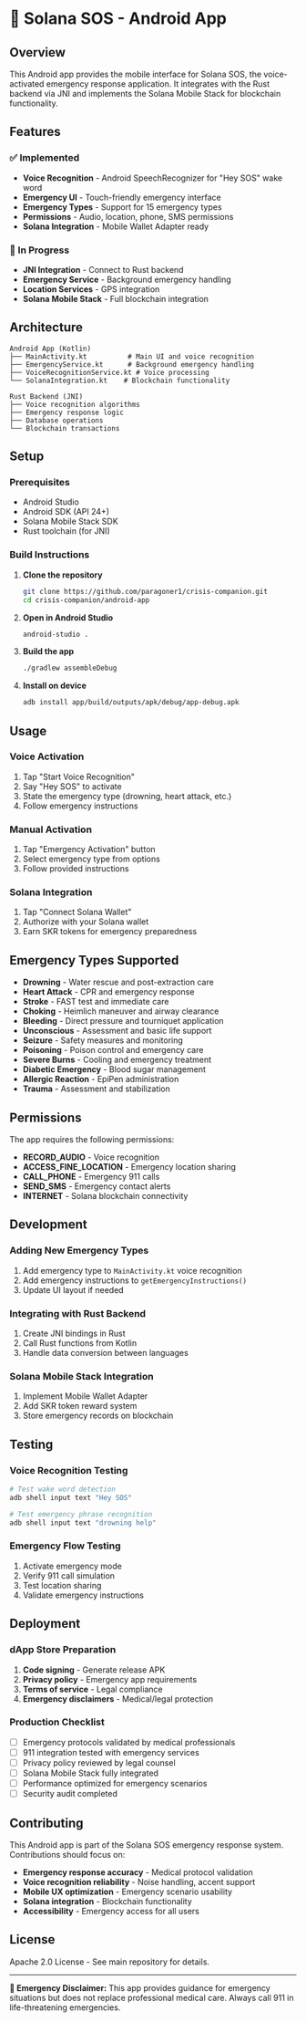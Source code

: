 # 🚨 Solana SOS - Android App

## Overview

This Android app provides the mobile interface for Solana SOS, the voice-activated emergency response application. It integrates with the Rust backend via JNI and implements the Solana Mobile Stack for blockchain functionality.

## Features

### ✅ Implemented
- **Voice Recognition** - Android SpeechRecognizer for "Hey SOS" wake word
- **Emergency UI** - Touch-friendly emergency interface
- **Emergency Types** - Support for 15 emergency types
- **Permissions** - Audio, location, phone, SMS permissions
- **Solana Integration** - Mobile Wallet Adapter ready

### 🚧 In Progress
- **JNI Integration** - Connect to Rust backend
- **Emergency Service** - Background emergency handling
- **Location Services** - GPS integration
- **Solana Mobile Stack** - Full blockchain integration

## Architecture

```
Android App (Kotlin)
├── MainActivity.kt          # Main UI and voice recognition
├── EmergencyService.kt      # Background emergency handling
├── VoiceRecognitionService.kt # Voice processing
└── SolanaIntegration.kt    # Blockchain functionality

Rust Backend (JNI)
├── Voice recognition algorithms
├── Emergency response logic
├── Database operations
└── Blockchain transactions
```

## Setup

### Prerequisites
- Android Studio
- Android SDK (API 24+)
- Solana Mobile Stack SDK
- Rust toolchain (for JNI)

### Build Instructions

1. **Clone the repository**
   ```bash
   git clone https://github.com/paragoner1/crisis-companion.git
   cd crisis-companion/android-app
   ```

2. **Open in Android Studio**
   ```bash
   android-studio .
   ```

3. **Build the app**
   ```bash
   ./gradlew assembleDebug
   ```

4. **Install on device**
   ```bash
   adb install app/build/outputs/apk/debug/app-debug.apk
   ```

## Usage

### Voice Activation
1. Tap "Start Voice Recognition"
2. Say "Hey SOS" to activate
3. State the emergency type (drowning, heart attack, etc.)
4. Follow emergency instructions

### Manual Activation
1. Tap "Emergency Activation" button
2. Select emergency type from options
3. Follow provided instructions

### Solana Integration
1. Tap "Connect Solana Wallet"
2. Authorize with your Solana wallet
3. Earn SKR tokens for emergency preparedness

## Emergency Types Supported

- **Drowning** - Water rescue and post-extraction care
- **Heart Attack** - CPR and emergency response
- **Stroke** - FAST test and immediate care
- **Choking** - Heimlich maneuver and airway clearance
- **Bleeding** - Direct pressure and tourniquet application
- **Unconscious** - Assessment and basic life support
- **Seizure** - Safety measures and monitoring
- **Poisoning** - Poison control and emergency care
- **Severe Burns** - Cooling and emergency treatment
- **Diabetic Emergency** - Blood sugar management
- **Allergic Reaction** - EpiPen administration
- **Trauma** - Assessment and stabilization

## Permissions

The app requires the following permissions:
- **RECORD_AUDIO** - Voice recognition
- **ACCESS_FINE_LOCATION** - Emergency location sharing
- **CALL_PHONE** - Emergency 911 calls
- **SEND_SMS** - Emergency contact alerts
- **INTERNET** - Solana blockchain connectivity

## Development

### Adding New Emergency Types
1. Add emergency type to `MainActivity.kt` voice recognition
2. Add emergency instructions to `getEmergencyInstructions()`
3. Update UI layout if needed

### Integrating with Rust Backend
1. Create JNI bindings in Rust
2. Call Rust functions from Kotlin
3. Handle data conversion between languages

### Solana Mobile Stack Integration
1. Implement Mobile Wallet Adapter
2. Add SKR token reward system
3. Store emergency records on blockchain

## Testing

### Voice Recognition Testing
```bash
# Test wake word detection
adb shell input text "Hey SOS"

# Test emergency phrase recognition
adb shell input text "drowning help"
```

### Emergency Flow Testing
1. Activate emergency mode
2. Verify 911 call simulation
3. Test location sharing
4. Validate emergency instructions

## Deployment

### dApp Store Preparation
1. **Code signing** - Generate release APK
2. **Privacy policy** - Emergency app requirements
3. **Terms of service** - Legal compliance
4. **Emergency disclaimers** - Medical/legal protection

### Production Checklist
- [ ] Emergency protocols validated by medical professionals
- [ ] 911 integration tested with emergency services
- [ ] Privacy policy reviewed by legal counsel
- [ ] Solana Mobile Stack fully integrated
- [ ] Performance optimized for emergency scenarios
- [ ] Security audit completed

## Contributing

This Android app is part of the Solana SOS emergency response system. Contributions should focus on:

- **Emergency response accuracy** - Medical protocol validation
- **Voice recognition reliability** - Noise handling, accent support
- **Mobile UX optimization** - Emergency scenario usability
- **Solana integration** - Blockchain functionality
- **Accessibility** - Emergency access for all users

## License

Apache 2.0 License - See main repository for details.

---

**🚨 Emergency Disclaimer:** This app provides guidance for emergency situations but does not replace professional medical care. Always call 911 in life-threatening emergencies. 